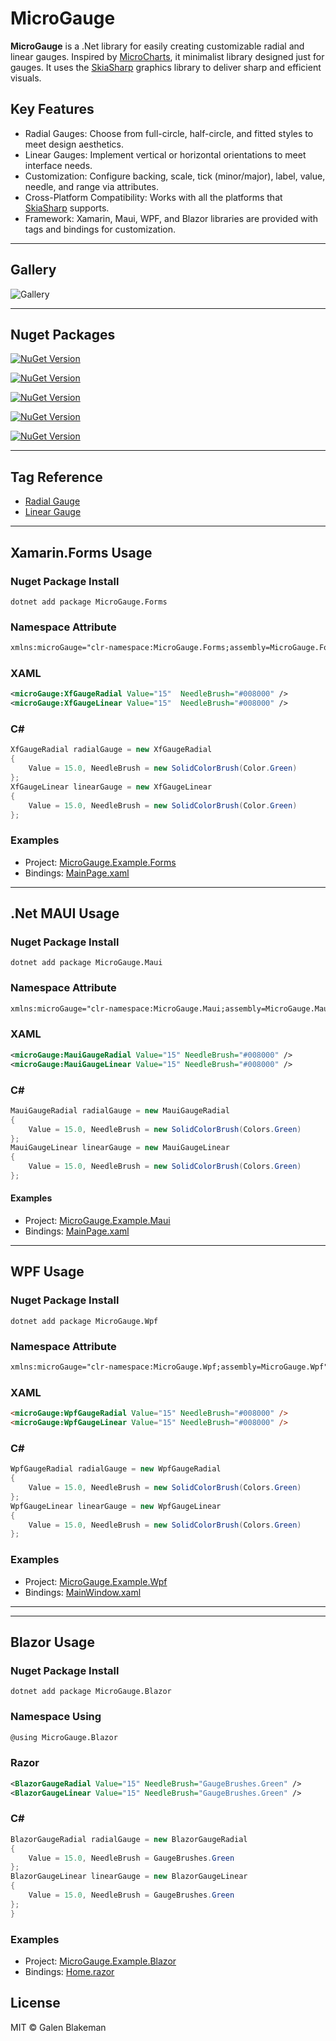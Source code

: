 # MicroGauge
**MicroGauge** is a .Net library for easily creating customizable radial and linear gauges. Inspired by [MicroCharts](https://github.com/microcharts-dotnet/Microcharts), it minimalist library designed just for gauges. It uses the [SkiaSharp](https://github.com/mono/SkiaSharp) graphics library to deliver sharp and efficient visuals.

## Key Features
* Radial Gauges: Choose from full-circle, half-circle, and fitted styles to meet design aesthetics. 
* Linear Gauges: Implement vertical or horizontal orientations to meet interface needs. 
* Customization: Configure backing, scale, tick (minor/major), label, value, needle, and range via attributes. 
* Cross-Platform Compatibility: Works with all the platforms that [SkiaSharp](https://github.com/mono/SkiaSharp) supports. 
* Framework: Xamarin, Maui, WPF, and Blazor libraries are provided with tags and bindings for customization.

---
## Gallery
![Gallery](https://github.com/galenblakeman/MicroGauge/blob/master/Doc/Gallery.png)

---
## Nuget Packages
[![NuGet Version](https://img.shields.io/nuget/v/MicroGauge?style=flat-square&logo=nuget&label=MicroGauge)](https://www.nuget.org/packages/MicroGauge/)

[![NuGet Version](https://img.shields.io/nuget/v/MicroGauge.Forms?style=flat-square&logo=nuget&label=MicroGauge.Forms)](https://www.nuget.org/packages/MicroGauge.Forms/)

[![NuGet Version](https://img.shields.io/nuget/v/MicroGauge.Maui?style=flat-square&logo=nuget&label=MicroGauge.Maui)](https://www.nuget.org/packages/MicroGauge.Maui/)

[![NuGet Version](https://img.shields.io/nuget/v/MicroGauge.Wpf?style=flat-square&logo=nuget&label=MicroGauge.Wpf)](https://www.nuget.org/packages/MicroGauge.Wpf/)

[![NuGet Version](https://img.shields.io/nuget/v/MicroGauge.Blazor?style=flat-square&logo=nuget&label=MicroGauge.Blazor)](https://www.nuget.org/packages/MicroGauge.Blazor/)

---
## Tag Reference

* [Radial Gauge](https://github.com/galenblakeman/MicroGauge/blob/master/Doc/RadialGaugeTag.md)
* [Linear Gauge](https://github.com/galenblakeman/MicroGauge/blob/master/Doc/LinearGaugeTag.md)

---
##  Xamarin.Forms Usage
###  Nuget Package Install

```Dotenv
dotnet add package MicroGauge.Forms
```

###  Namespace Attribute

```XML
xmlns:microGauge="clr-namespace:MicroGauge.Forms;assembly=MicroGauge.Forms"
```

###  XAML

```XML
<microGauge:XfGaugeRadial Value="15"  NeedleBrush="#008000" />
<microGauge:XfGaugeLinear Value="15"  NeedleBrush="#008000" />
```

###  C#

```C#
XfGaugeRadial radialGauge = new XfGaugeRadial
{
    Value = 15.0, NeedleBrush = new SolidColorBrush(Color.Green)
};
XfGaugeLinear linearGauge = new XfGaugeLinear
{
    Value = 15.0, NeedleBrush = new SolidColorBrush(Color.Green)
};
```

###  Examples
* Project: [MicroGauge.Example.Forms](https://github.com/galenblakeman/MicroGauge/tree/master/Example/MicroGauge.Example.Forms)
* Bindings: [MainPage.xaml](https://github.com/galenblakeman/MicroGauge/blob/master/Example/MicroGauge.Example.Forms/MicroGauge.Example.Forms/MainPage.xaml)  
---

##  .Net MAUI Usage
###  Nuget Package Install

```Dotenv
dotnet add package MicroGauge.Maui
```

###  Namespace Attribute

```XML
xmlns:microGauge="clr-namespace:MicroGauge.Maui;assembly=MicroGauge.Maui"
```

###  XAML

```XML
<microGauge:MauiGaugeRadial Value="15" NeedleBrush="#008000" />
<microGauge:MauiGaugeLinear Value="15" NeedleBrush="#008000" />
```

###  C#

```C#
MauiGaugeRadial radialGauge = new MauiGaugeRadial
{
    Value = 15.0, NeedleBrush = new SolidColorBrush(Colors.Green)
};
MauiGaugeLinear linearGauge = new MauiGaugeLinear
{
    Value = 15.0, NeedleBrush = new SolidColorBrush(Colors.Green)
};
```

####  Examples
* Project: [MicroGauge.Example.Maui](https://github.com/galenblakeman/MicroGauge/tree/master/Example/MicroGauge.Example.Maui)
* Bindings: [MainPage.xaml](https://github.com/galenblakeman/MicroGauge/blob/master/Example/MicroGauge.Example.Maui/MainPage.xaml)
---

##  WPF Usage
###  Nuget Package Install

```Dotenv
dotnet add package MicroGauge.Wpf
```

###  Namespace Attribute

```XML
xmlns:microGauge="clr-namespace:MicroGauge.Wpf;assembly=MicroGauge.Wpf"
```

###  XAML

```HTML
<microGauge:WpfGaugeRadial Value="15" NeedleBrush="#008000" />
<microGauge:WpfGaugeLinear Value="15" NeedleBrush="#008000" />
```

###  C#

```C#
WpfGaugeRadial radialGauge = new WpfGaugeRadial
{
    Value = 15.0, NeedleBrush = new SolidColorBrush(Colors.Green)
};
WpfGaugeLinear linearGauge = new WpfGaugeLinear
{
    Value = 15.0, NeedleBrush = new SolidColorBrush(Colors.Green)
};
```

###  Examples
* Project: [MicroGauge.Example.Wpf](https://github.com/galenblakeman/MicroGauge/tree/master/Example/MicroGauge.Example.Wpf)
* Bindings: [MainWindow.xaml](https://github.com/galenblakeman/MicroGauge/blob/master/Example/MicroGauge.Example.Wpf/MainWindow.xaml)  

---
---

##  Blazor Usage
###  Nuget Package Install

```Dotenv
dotnet add package MicroGauge.Blazor
```

###  Namespace Using 

```XML
@using MicroGauge.Blazor
```

###  Razor

```XML
<BlazorGaugeRadial Value="15" NeedleBrush="GaugeBrushes.Green" />
<BlazorGaugeLinear Value="15" NeedleBrush="GaugeBrushes.Green" />
```

###  C#

```C#
BlazorGaugeRadial radialGauge = new BlazorGaugeRadial
{
    Value = 15.0, NeedleBrush = GaugeBrushes.Green
};
BlazorGaugeLinear linearGauge = new BlazorGaugeLinear
{
    Value = 15.0, NeedleBrush = GaugeBrushes.Green
};
}
```

###  Examples
* Project: [MicroGauge.Example.Blazor](https://github.com/galenblakeman/MicroGauge/tree/master/Example/MicroGauge.Example.Blazor)
* Bindings: [Home.razor](https://github.com/galenblakeman/MicroGauge/blob/develop/Example/MicroGauge.Example.Blazor/Pages/Home.razor)  

## License
MIT © Galen Blakeman
